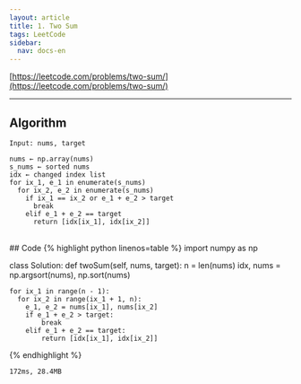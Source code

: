 ```yaml
---
layout: article
title: 1. Two Sum
tags: LeetCode
sidebar:
  nav: docs-en
---
```


[https://leetcode.com/problems/two-sum/](https://leetcode.com/problems/two-sum/)

<!--more-->

---

## Algorithm
```
Input: nums, target

nums ← np.array(nums)
s_nums ← sorted nums
idx ← changed index list
for ix_1, e_1 in enumerate(s_nums)
  for ix_2, e_2 in enumerate(s_nums)
    if ix_1 == ix_2 or e_1 + e_2 > target
      break
    elif e_1 + e_2 == target
      return [idx[ix_1], idx[ix_2]]
```

<br>
## Code
{% highlight python linenos=table %}
import numpy as np

class Solution:
  def twoSum(self, nums, target):
    n = len(nums)
    idx, nums = np.argsort(nums), np.sort(nums)

    for ix_1 in range(n - 1):
      for ix_2 in range(ix_1 + 1, n):
        e_1, e_2 = nums[ix_1], nums[ix_2]
        if e_1 + e_2 > target:
            break
        elif e_1 + e_2 == target:
            return [idx[ix_1], idx[ix_2]]
{% endhighlight %}

    172ms, 28.4MB
